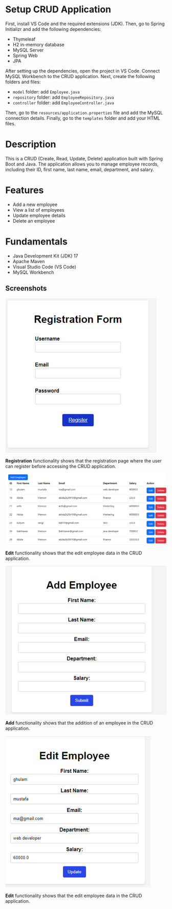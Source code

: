 # Setup CRUD Application

First, install VS Code and the required extensions (JDK). Then, go to Spring Initializr and add the following dependencies:

- Thymeleaf
- H2 in-memory database
- MySQL Server
- Spring Web
- JPA

After setting up the dependencies, open the project in VS Code. Connect MySQL Workbench to the CRUD application. Next, create the following folders and files:

- `model` folder: add `Employee.java`
- `repository` folder: add `EmployeeRepository.java`
- `controller` folder: add `EmployeeController.java`

Then, go to the `resources/application.properties` file and add the MySQL connection details. Finally, go to the `templates` folder and add your HTML files.

# Description

This is a CRUD (Create, Read, Update, Delete) application built with Spring Boot and Java. The application allows you to manage employee records, including their ID, first name, last name, email, department, and salary.

# Features

- Add a new employee
- View a list of employees
- Update employee details
- Delete an employee

# Fundamentals

- Java Development Kit (JDK) 17
- Apache Maven
- Visual Studio Code (VS Code)
- MySQL Workbench

## Screenshots

![Registration Functionality](https://github.com/AbidaMemon/CURD_Application-Java/blob/main/CRUDproject%20screenshot/registration.png)

**Registration** functionality shows  that the registration page where the user can register before accessing the CRUD application.

![CRUD Operation](https://github.com/AbidaMemon/CURD_Application-Java/blob/main/CRUDproject%20screenshot/curd%20operation.png)


**Edit** functionality shows  that the edit employee data in the CRUD application.

![Add Functionality](https://github.com/AbidaMemon/CURD_Application-Java/blob/main/CRUDproject%20screenshot/add.png)

**Add** functionality shows that  the addition of an employee in the CRUD application.

![Edit Functionality](https://github.com/AbidaMemon/CURD_Application-Java/blob/main/CRUDproject%20screenshot/edit.png)

**Edit** functionality shows that  the edit employee data in the CRUD application.
